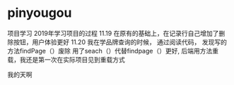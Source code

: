 
# pinyougou
项目学习
2019年学习项目的过程
11.19
在原有的基础上，在记录行自己增加了删除按钮，用户体验更好
11.20
 我在学品牌查询的时候， 通过阅读代码， 发现写的方法findPage（）废除 用了seach（）代替findpage（）更好, 后端用方法重载，我还是第一次在实际项目见到重载方式


我的天啊
